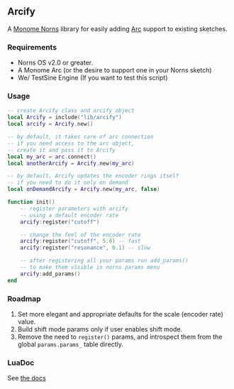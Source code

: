 ## Arcify

A [Monome Norns](https://monome.org/norns/) library for easily adding [Arc](https://monome.org/docs/arc/) support to existing sketches.

### Requirements

* Norns OS v2.0 or greater.
* A Monome Arc (or the desire to support one in your Norns sketch)
* We/ TestSine Engine (If you want to test this script)

### Usage

```lua
-- create Arcify class and arcify object
local Arcify = include("lib/arcify")
local arcify = Arcify.new()

-- by default, it takes care of arc connection
-- if you need access to the arc object,
-- create it and pass it to Arcify
local my_arc = arc.connect()
local anotherArcify = Arcify.new(my_arc)

-- by default, Arcify updates the encoder rings itself
-- if you need to do it only on demand
local onDemandArcify = Arcify.new(my_arc, false)

function init()
    -- register parameters with arcify
    -- using a default encoder rate
    arcify:register("cutoff")

    -- change the feel of the encoder rate
    arcify:register("cutoff", 5.0) -- fast
    arcify:register("resonance", 0.1) -- slow

    -- after registering all your params run add_params()
    -- to make them visible in norns params menu
    arcify:add_params()
end
```

### Roadmap
1. Set more elegant and appropriate defaults for the scale (encoder rate) value.
2. Build shift mode params only if user enables shift mode.
3. Remove the need to `register()` params, and introspect them from the global `params.params_` table directly.

### LuaDoc
See [the docs](https://mimetaur.github.io/arcify/doc/)
